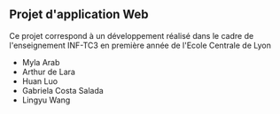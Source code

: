 ## Projet d'application Web

Ce projet correspond à un développement réalisé dans le cadre de l'enseignement INF-TC3 en première année de l'Ecole Centrale de Lyon

- Myla Arab
- Arthur de Lara
- Huan Luo
- Gabriela Costa Salada
- Lingyu Wang